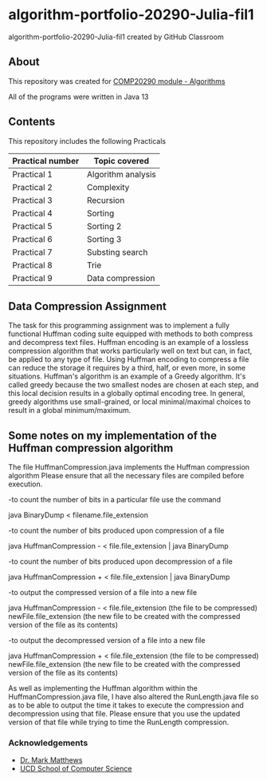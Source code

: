# algorithm-portfolio-20290-Julia-fil1
algorithm-portfolio-20290-Julia-fil1 created by GitHub Classroom

## About

This repository was created for [COMP20290 module - Algorithms](https://sisweb.ucd.ie/usis/!W_HU_MENU.P_PUBLISH?p_tag=MODULE&MODULE=COMP20290)

All of the programs were written in Java 13


## Contents

This repository includes the following Practicals


| Practical number                    | Topic covered              |
| ----------------------------------- | ---------------------------|
| Practical 1                         | Algorithm analysis         |
| Practical 2                         | Complexity                 |
| Practical 3                         | Recursion                  |
| Practical 4                         | Sorting                    |
| Practical 5                         | Sorting 2                  |
| Practical 6                         | Sorting 3                  |
| Practical 7                         | Substing search            |
| Practical 8                         | Trie                       |
| Practical 9                         | Data compression           |

## Data Compression Assignment
The task for this programming assignment was to implement a fully functional Huffman coding suite equipped with methods to both compress and decompress text files.
Huffman encoding is an example of a lossless compression algorithm that works particularly well on text but can, in fact, be applied to any type of file. Using Huffman encoding to compress a file can reduce the storage it requires by a third, half, or even more, in some situations. 
Huffman's algorithm is an example of a Greedy algorithm. It's called greedy because the two smallest nodes are chosen at each step, and this local decision results in a globally optimal encoding tree. In general, greedy algorithms use small-grained, or local minimal/maximal choices to result in a global minimum/maximum. 


## Some notes on my implementation of the Huffman compression algorithm

The file HuffmanCompression.java implements the Huffman compression algorithm
Please ensure that all the necessary files are compiled before execution.

-to count the number of bits in a particular file use the command

java BinaryDump < filename.file_extension

-to count the number of bits produced upon compression of a file

java HuffmanCompression - < file.file_extension | java BinaryDump

-to count the number of bits produced upon decompression of a file

java HuffmanCompression + < file.file_extension | java BinaryDump

-to output the compressed version of a file into a new file

java HuffmanCompression - < file.file_extension (the file to be compressed)  newFile.file_extension (the new file to be created with the compressed version of the file as its contents)

-to output the decompressed version of a file into a new file

java HuffmanCompression + < file.file_extension (the file to be compressed)  newFile.file_extension (the new file to be created with the compressed version of the file as its contents)

As well as implementing the Huffman algorithm within the HuffmanCompression.java file, I have also altered the RunLength.java file so as to be able to output the time it takes to execute the compression and decompression using that file. Please ensure that you use the updated version of that file while trying to time the RunLength compression.


### Acknowledgements
* [Dr. Mark Matthews](https://people.ucd.ie/mark.matthews)
* [UCD School of Computer Science](https://www.cs.ucd.ie/)
